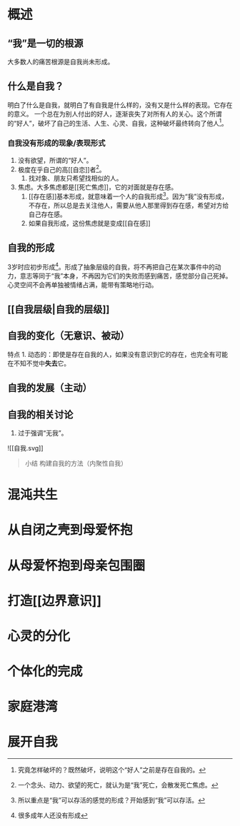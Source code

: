 # 概述
## “我”是一切的根源
大多数人的痛苦根源是自我尚未形成。
## 什么是自我？
明白了什么是自我，就明白了有自我是什么样的，没有又是什么样的表现。它存在的意义。
一个总在为别人付出的好人，逐渐丧失了对所有人的关心。这个所谓的“好人”，破坏了自己的生活、人生、心灵、自我，这种破坏最终转向了他人[^1]。
### 自我没有形成的现象/表现形式
1. 没有欲望，所谓的“好人”。
2. 极度在乎自己的高[[自恋]]者[^2]。
	1. 找对象、朋友只希望找相似的人。
3. 焦虑。大多焦虑都是[[死亡焦虑]]，它的对面就是存在感。
	1. [[存在感]]基本形成，就意味着一个人的自我形成[^3]。因为“我”没有形成，不存在，所以总是去关注他人，需要从他人那里得到存在感，希望对方给自己存在感。
	2. 如果自我形成，这份焦虑就是变成[[自在感]]
## 自我的形成
3岁时应初步形成[^4]。形成了抽象层级的自我，将不再把自己在某次事件中的动力，意志等同于“我”本身，不再因为它们的失败而感到痛苦，感觉部分自己死掉。心灵空间不会再单独被情绪占满，能带有策略地行动。
## [[自我层级|自我的层级]]

## 自我的变化（无意识、被动）
特点
	1. 动态的：即使是存在自我的人，如果没有意识到它的存在，也完全有可能在不知不觉中**失去**它。
## 自我的发展（主动）
## 自我的相关讨论
1. 过于强调“无我”。

![[自我.svg]]
> 小结
> 构建自我的方法（内聚性自我）

# 混沌共生
# 从自闭之壳到母爱怀抱
# 从母爱怀抱到母亲包围圈
# 打造[[边界意识]]
# 心灵的分化
# 个体化的完成
# 家庭港湾
# 展开自我

[^1]: 究竟怎样破坏的？既然破坏，说明这个“好人”之前是存在自我的。
[^2]: 一个念头、动力、欲望的死亡，就认为是“我”死亡，会散发死亡焦虑。
[^3]: 所以重点是“我”可以存活的感觉的形成？开始感到“我”可以存活。
[^4]: 很多成年人还没有形成